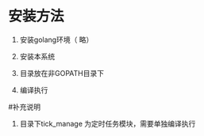 
# 安装方法

1. 安装golang环境（ 略）

2. 安装本系统

3. 目录放在非GOPATH目录下

4. 编译执行


#补充说明

1. 目录下tick_manage 为定时任务模块，需要单独编译执行